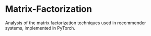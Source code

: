 # Matrix-Factorization
Analysis of the matrix factorization techniques used in recommender systems, implemented in PyTorch.
